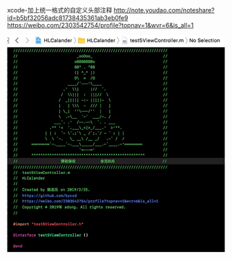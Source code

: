 xcode-加上统一格式的自定义头部注释
http://note.youdao.com/noteshare?id=b5bf32056adc81738435361ab3eb0fe9
https://weibo.com/2303542754/profile?topnav=1&wvr=6&is_all=1

![example](https://github.com/byczd/HLJoyHeader/blob/master/about.jpg)

